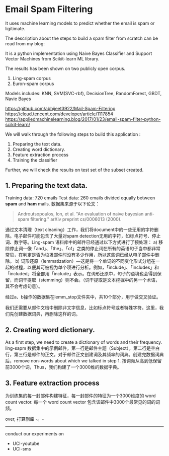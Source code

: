 # Email Spam Filtering
It uses machine learning models to predict whether the email is spam or ligitimate.


The description about the steps to build a spam filter from scratch can be read from my blog:

It is a python implementation using Naive Bayes Classifier and Support Vector Machines from Scikit-learn ML library.

The results has been shown on two publicly open corpus.

1. Ling-spam corpus
2. Euron-spam corpus

Models includes: KNN, SVM(SVC-rbf), DecisionTree, RandomForest, GBDT, Navie Bayes

https://github.com/abhijeet3922/Mail-Spam-Filtering
https://cloud.tencent.com/developer/article/1117854
https://appliedmachinelearning.blog/2017/01/23/email-spam-filter-python-scikit-learn/


We will walk through the following steps to build this application :

1. Preparing the text data.
2. Creating word dictionary.
3. Feature extraction process
4. Training the classifier

Further, we will check the results on test set of the subset created.

## 1. Preparing the text data.

Training data: 720 emails
Test data: 260 emails
divided equally between **spam** and **ham** mails. 
数据集来源于以下论文：
> Androutsopoulos, Ion, et al. "An evaluation of naive bayesian anti-spam filtering." arXiv preprint cs/0006013 (2000).

通过文本清理（text cleaning）工作，我们将document中的一些无用的字符删除。电子邮件可能包含了大量对spam detection无用的字符，如标点符号、停止词、数字等。Ling-spam 语料库中的邮件已经通过以下方式进行了预处理：
a) 移除停止词—像「and」、「the」、「of」之类的停止词在所有的英语句子当中都非常常见，在判定是否为垃圾邮件时没有多少作用，所以这些词已经从电子邮件中删除。
b) 词形还原（lemmatization）—这是将一个单词的不同变化形式分组在一起的过程，以便其可被视为单个项进行分析。例如，「include」、「includes」和「included」将全部用「include」表示。在词形还原中，句子的语境也会得到保留，而词干提取（stemming）则不会。（词干提取是文本挖掘中的另一个术语，其不会考虑句意）。

经过a、b操作的数据集在lemm_stop文件夹中，共10个部分，用于做交叉验证。

我们还需要从邮件文档中删除非文字信息，比如标点符号或者特殊字符。这里，我们先创建数据词典，再删除这样的词。

## 2. Creating word dictionary.
As a first step, we need to create a dictionary of words and their frequency. ling-sapm 数据集中的示例邮件，第一行是邮件主题（Subject），第二行是空白行，第三行是邮件的正文。对于邮件正文创建词及其频率的词典。创建完数据词典后，remove non-words about which we talked in step 1. 按词频从高到低保留前3000个词，Thus，我们构建了一个3000维的数据字典。

## 3. Feature extraction process
为训练集的每一封邮件构建特征，每一封邮件的特征为一个3000维度的 word count vector. 每一个 word count vector 包含该邮件中3000个最常见的词的词频。


over, 打算删库 -。-


---
<!-- 推特Spam用户检测
```
http://homepages.dcc.ufmg.br/~fabricio/spammerscollection.html

@inproceedings{benevenuto@ceas10,

   author = {Fabr\'{\i}cio Benevenuto and Gabriel Magno and Tiago Rodrigues  and Virg\'{\i}lio Almeida},

   title = {Detecting spammers on Twitter},

   booktitle = {Proceedings of the 7th Annual Collaboration, Electronic messaging, Anti-Abuse and Spam Conference (CEAS)},

   year = {2010},

   location = {Redmond, USA}

}
```
 
 CMU-15688-Project: Twitter Spam Classification: http://www.datasciencecourse.org/

https://nbviewer.jupyter.org/github/sathwikcm/CMU-15688-Project/blob/master/Twitter%20Spam%20Classification%20Notebook.ipynb

sms 检测：
https://www.kaggle.com/uciml/sms-spam-collection-dataset/kernels -->

conduct our experiments on

- UCI-youtube
- UCI-sms

